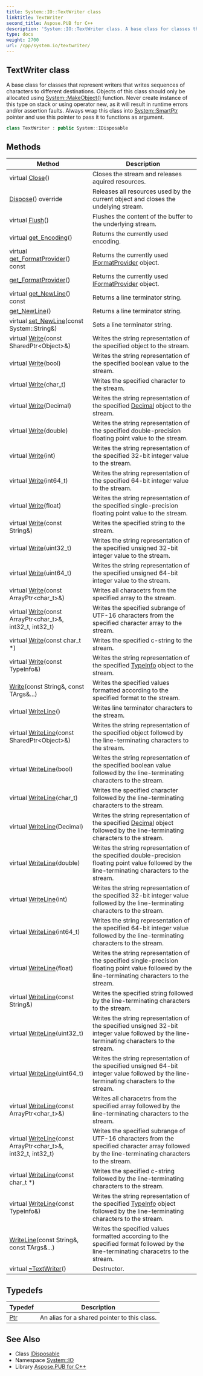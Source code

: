 ```yaml
---
title: System::IO::TextWriter class
linktitle: TextWriter
second_title: Aspose.PUB for C++
description: 'System::IO::TextWriter class. A base class for classes that represent writers that writes sequences of characters to different destinations. Objects of this class should only be allocated using System::MakeObject() function. Never create instance of this type on stack or using operator new, as it will result in runtime errors and/or assertion faults. Always wrap this class into System::SmartPtr pointer and use this pointer to pass it to functions as argument in C++.'
type: docs
weight: 2700
url: /cpp/system.io/textwriter/
---
```

## TextWriter class


A base class for classes that represent writers that writes sequences of characters to different destinations. Objects of this class should only be allocated using [System::MakeObject()](../../system/makeobject/) function. Never create instance of this type on stack or using operator new, as it will result in runtime errors and/or assertion faults. Always wrap this class into [System::SmartPtr](../../system/smartptr/) pointer and use this pointer to pass it to functions as argument.

```cpp
class TextWriter : public System::IDisposable
```

## Methods

| Method | Description |
| --- | --- |
| virtual [Close](./close/)() | Closes the stream and releases aquired resources. |
| [Dispose](./dispose/)() override | Releases all resources used by the current object and closes the undelying stream. |
| virtual [Flush](./flush/)() | Flushes the content of the buffer to the underlying stream. |
| virtual [get_Encoding](./get_encoding/)() | Returns the currently used encoding. |
| virtual [get_FormatProvider](./get_formatprovider/)() const | Returns the currently used [IFormatProvider](../../system/iformatprovider/) object. |
| [get_FormatProvider](./get_formatprovider/)() | Returns the currently used [IFormatProvider](../../system/iformatprovider/) object. |
| virtual [get_NewLine](./get_newline/)() const | Returns a line terminator string. |
| [get_NewLine](./get_newline/)() | Returns a line terminator string. |
| virtual [set_NewLine](./set_newline/)(const System::String\&) | Sets a line terminator string. |
| virtual [Write](./write/)(const SharedPtr\<Object\>\&) | Writes the string representation of the specified object to the stream. |
| virtual [Write](./write/)(bool) | Writes the string representation of the specified boolean value to the stream. |
| virtual [Write](./write/)(char_t) | Writes the specified character to the stream. |
| virtual [Write](./write/)(Decimal) | Writes the string representation of the specified [Decimal](../../system/decimal/) object to the stream. |
| virtual [Write](./write/)(double) | Writes the string representation of the specified double-precision floating point value to the stream. |
| virtual [Write](./write/)(int) | Writes the string representation of the specified 32-bit integer value to the stream. |
| virtual [Write](./write/)(int64_t) | Writes the string representation of the specified 64-bit integer value to the stream. |
| virtual [Write](./write/)(float) | Writes the string representation of the specified single-precision floating point value to the stream. |
| virtual [Write](./write/)(const String\&) | Writes the specified string to the stream. |
| virtual [Write](./write/)(uint32_t) | Writes the string representation of the specified unsigned 32-bit integer value to the stream. |
| virtual [Write](./write/)(uint64_t) | Writes the string representation of the specified unsigned 64-bit integer value to the stream. |
| virtual [Write](./write/)(const ArrayPtr\<char_t\>\&) | Writes all characetrs from the specified array to the stream. |
| virtual [Write](./write/)(const ArrayPtr\<char_t\>\&, int32_t, int32_t) | Writes the specified subrange of UTF-16 characters from the specified character array to the stream. |
| virtual [Write](./write/)(const char_t *) | Writes the specified c-string to the stream. |
| virtual [Write](./write/)(const TypeInfo\&) | Writes the string representation of the specified [TypeInfo](../../system/typeinfo/) object to the stream. |
| [Write](./write/)(const String\&, const TArgs\&...) | Writes the specified values formatted according to the specified format to the stream. |
| virtual [WriteLine](./writeline/)() | Writes line terminator characters to the stream. |
| virtual [WriteLine](./writeline/)(const SharedPtr\<Object\>\&) | Writes the string representation of the specified object followed by the line-terminating characters to the stream. |
| virtual [WriteLine](./writeline/)(bool) | Writes the string representation of the specified boolean value followed by the line-terminating characters to the stream. |
| virtual [WriteLine](./writeline/)(char_t) | Writes the specified character followed by the line-terminating characters to the stream. |
| virtual [WriteLine](./writeline/)(Decimal) | Writes the string representation of the specified [Decimal](../../system/decimal/) object followed by the line-terminating characters to the stream. |
| virtual [WriteLine](./writeline/)(double) | Writes the string representation of the specified double-precision floating point value followed by the line-terminating characters to the stream. |
| virtual [WriteLine](./writeline/)(int) | Writes the string representation of the specified 32-bit integer value followed by the line-terminating characters to the stream. |
| virtual [WriteLine](./writeline/)(int64_t) | Writes the string representation of the specified 64-bit integer value followed by the line-terminating characters to the stream. |
| virtual [WriteLine](./writeline/)(float) | Writes the string representation of the specified single-precision floating point value followed by the line-terminating characters to the stream. |
| virtual [WriteLine](./writeline/)(const String\&) | Writes the specified string followed by the line-terminating characters to the stream. |
| virtual [WriteLine](./writeline/)(uint32_t) | Writes the string representation of the specified unsigned 32-bit integer value followed by the line-terminating characters to the stream. |
| virtual [WriteLine](./writeline/)(uint64_t) | Writes the string representation of the specified unsigned 64-bit integer value followed by the line-terminating characters to the stream. |
| virtual [WriteLine](./writeline/)(const ArrayPtr\<char_t\>\&) | Writes all characetrs from the specified array followed by the line-terminating characters to the stream. |
| virtual [WriteLine](./writeline/)(const ArrayPtr\<char_t\>\&, int32_t, int32_t) | Writes the specified subrange of UTF-16 characters from the specified character array followed by the line-terminating characters to the stream. |
| virtual [WriteLine](./writeline/)(const char_t *) | Writes the specified c-string followed by the line-terminating characters to the stream. |
| virtual [WriteLine](./writeline/)(const TypeInfo\&) | Writes the string representation of the specified [TypeInfo](../../system/typeinfo/) object followed by the line-terminating characters to the stream. |
| [WriteLine](./writeline/)(const String\&, const TArgs\&...) | Writes the specified values formatted according to the specified format followed by the line-terminating characetrs to the stream. |
| virtual [~TextWriter](./~textwriter/)() | Destructor. |
## Typedefs

| Typedef | Description |
| --- | --- |
| [Ptr](./ptr/) | An alias for a shared pointer to this class. |
## See Also

* Class [IDisposable](../../system/idisposable/)
* Namespace [System::IO](../)
* Library [Aspose.PUB for C++](../../)
